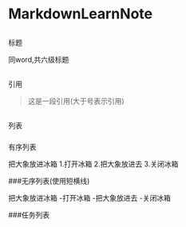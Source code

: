 # MarkdownLearnNote
##
标题

同word,共六级标题
##
引用

>这是一段引用(大于号表示引用)

##
列表

###
有序列表

把大象放进冰箱
1.打开冰箱
2.把大象放进去
3.关闭冰箱

###无序列表(使用短横线)

把大象放进冰箱
-打开冰箱
-把大象放进去
-关闭冰箱

###任务列表
>
